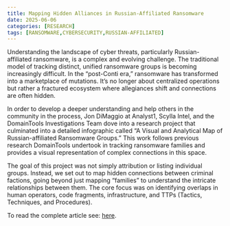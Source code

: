 ```yaml
---
title: Mapping Hidden Alliances in Russian-Affiliated Ransomware
date: 2025-06-06
categories: [RESEARCH]
tags: [RANSOMWARE,CYBERSECURITY,RUSSIAN-AFFILIATED]
---
```


Understanding the landscape of cyber threats, particularly Russian-affiliated ransomware, is a complex and evolving challenge. The traditional model of tracking distinct, unified ransomware groups is becoming increasingly difficult. In the “post-Conti era,” ransomware has transformed into a marketplace of mutations. It’s no longer about centralized operations but rather a fractured ecosystem where allegiances shift and connections are often hidden.

In order to develop a deeper understanding and help others in the community in the process, Jon DiMaggio at Analyst1, Scylla Intel, and the DomainTools Investigations Team dove into a research project that culminated into a detailed infographic called “A Visual and Analytical Map of Russian-affiliated Ransomware Groups.” This work follows previous research DomainTools undertook in tracking ransomware families and provides a visual representation of complex connections in this space.

The goal of this project was not simply attribution or listing individual groups. Instead, we set out to map hidden connections between criminal factions, going beyond just mapping “families” to understand the intricate relationships between them. The core focus was on identifying overlaps in human operators, code fragments, infrastructure, and TTPs (Tactics, Techniques, and Procedures).

To read the complete article see: [here](https://dti.domaintools.com/mapping-hidden-alliances-russian-affiliated-ransomware/).